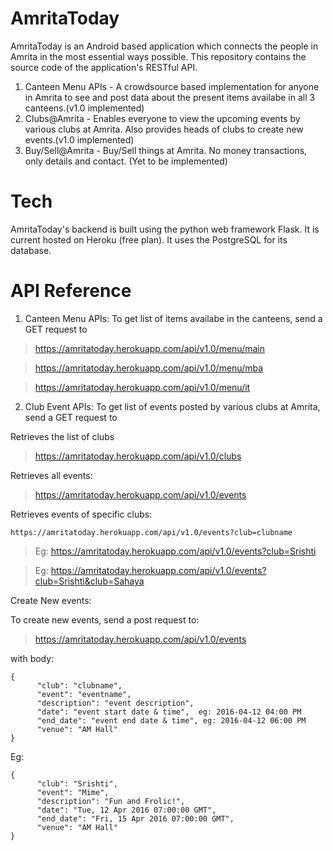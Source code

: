 # AmritaToday
AmritaToday is an Android based application which connects the people in Amrita in the most essential ways possible. This repository contains the source code of the application's RESTful API.

1. Canteen Menu APIs - A crowdsource based implementation for anyone in Amrita to see and post data about the present items availabe in all 3 canteens.(v1.0 implemented)
2. Clubs@Amrita - Enables everyone to view the upcoming events by various clubs at Amrita. Also provides heads of clubs to create new events.(v1.0 implemented)
3. Buy/Sell@Amrita - Buy/Sell things at Amrita. No money transactions, only details and contact. (Yet to be implemented)

# Tech
AmritaToday's backend is built using the python web framework Flask. It is current hosted on Heroku (free plan). It uses the PostgreSQL for its database.

# API Reference
1. Canteen Menu APIs:
  To get list of items availabe in the canteens, send a GET request to

  >https://amritatoday.herokuapp.com/api/v1.0/menu/main
  
  >https://amritatoday.herokuapp.com/api/v1.0/menu/mba
  
  >https://amritatoday.herokuapp.com/api/v1.0/menu/it
  
2. Club Event APIs:
  To get list of events posted by various clubs at Amrita, send a GET request to

  Retrieves the list of clubs
  
  >https://amritatoday.herokuapp.com/api/v1.0/clubs

  Retrieves all events:
  
  >https://amritatoday.herokuapp.com/api/v1.0/events
  
  Retrieves events of specific clubs:
  ```
  https://amritatoday.herokuapp.com/api/v1.0/events?club=clubname
  ```
  
  >Eg: https://amritatoday.herokuapp.com/api/v1.0/events?club=Srishti
  
  >Eg: https://amritatoday.herokuapp.com/api/v1.0/events?club=Srishti&club=Sahaya
  
  Create New events:

  To create new events, send a post request to:
  
  >https://amritatoday.herokuapp.com/api/v1.0/events
  
  with body:

  ```
  {
        "club": "clubname", 
        "event": "eventname",
        "description": "event description",
        "date": "event start date & time",  eg: 2016-04-12 04:00 PM
        "end_date": "event end date & time", eg: 2016-04-12 06:00 PM
        "venue": "AM Hall"
  } 
  ```
  Eg:
  ```
  {
        "club": "Srishti", 
        "event": "Mime",
        "description": "Fun and Frolic!",
        "date": "Tue, 12 Apr 2016 07:00:00 GMT", 
        "end_date": "Fri, 15 Apr 2016 07:00:00 GMT", 
        "venue": "AM Hall"
  } 
  ```
